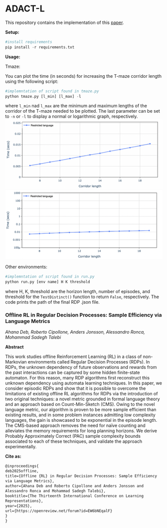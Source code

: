 ﻿ADACT-L
========================
This repository contains the implementation of this [paper](https://openreview.net/forum?id=EW6bNEqalF&nesting=2&sort=date-desc). 

**Setup:** <br>
```python 
#install requirements
pip install -r requirements.txt

```

**Usage:** <br>

Tmaze:

You can plot the time (in seconds) for increasing the T-maze corridor
length using the following script:
```python 
#implemntation of script found in tmaze.py
python tmaze.py [l_min] [l_max] -l

```
where `l_min` nad `l_max` are the minimum and maximum lengths of the 
corridor of the T-maze needed to be plotted. The last parameter
can be set to `-n` or `-l` to display a normal or logarithmic graph, respectively.
![result](graphs/normal.png)
![result](graphs/log.png)


Other environments:
```python 
#implemntation of script found in run.py
python run.py [env name] H K threshold

```
where H, K, threshold are the horizon length, number of episodes, 
and threshold for the `TestDistinct()` function to return `False`, respectively. 
The code prints the path of the final RDP .json file.




### Offline RL in Regular Decision Processes: Sample Efficiency via Language Metrics
_Ahana Deb, Roberto Cipollone, Anders Jonsson, Alessandro Ronca,
Mohammad Sadegh Talebi_ <br>

**Abstract** <br>

This work studies offline Reinforcement Learning (RL) in a class of non-Markovian environments
called Regular Decision Processes (RDPs). In RDPs, the unknown dependency of future observations and rewards from the past interactions can be captured by some hidden finite-state automaton. For this reason, many RDP algorithms first reconstruct this unknown dependency using automata learning techniques. In this paper, we consider episodic RDPs and show that it is possible to overcome the limitations of existing offline RL algorithms for RDPs via the introduction of two original techniques: a novel metric grounded in formal language theory and an approach based on Count-Min-Sketch (CMS). Owing to the novel language metric, our algorithm is proven to be more sample efficient than existing results, and in some problem instances admitting low complexity languages, the gain is showcased to be exponential in the episode length. 
The CMS-based approach removes the need for naïve counting and alleviates the memory requirements for long planning horizons. We derive Probably Approximately Correct (PAC) sample complexity bounds associated to each of these techniques, and validate the approach experimentally.


**Cite as:**

```commandline
@inproceedings{
deb2025offline,
title={Offline {RL} in Regular Decision Processes: Sample Efficiency via Language Metrics},
author={Ahana Deb and Roberto Cipollone and Anders Jonsson and Alessandro Ronca and Mohammad Sadegh Talebi},
booktitle={The Thirteenth International Conference on Learning Representations},
year={2025},
url={https://openreview.net/forum?id=EW6bNEqalF}
}
}
```
